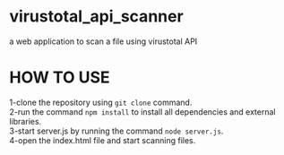 # virustotal_api_scanner
a web application to scan a file using virustotal API
# HOW TO USE
1-clone the repository using `git clone` command.  
2-run the command `npm install` to install all dependencies and external libraries.  
3-start server.js by running the command `node server.js`.  
4-open the index.html file and start scanning files.  
